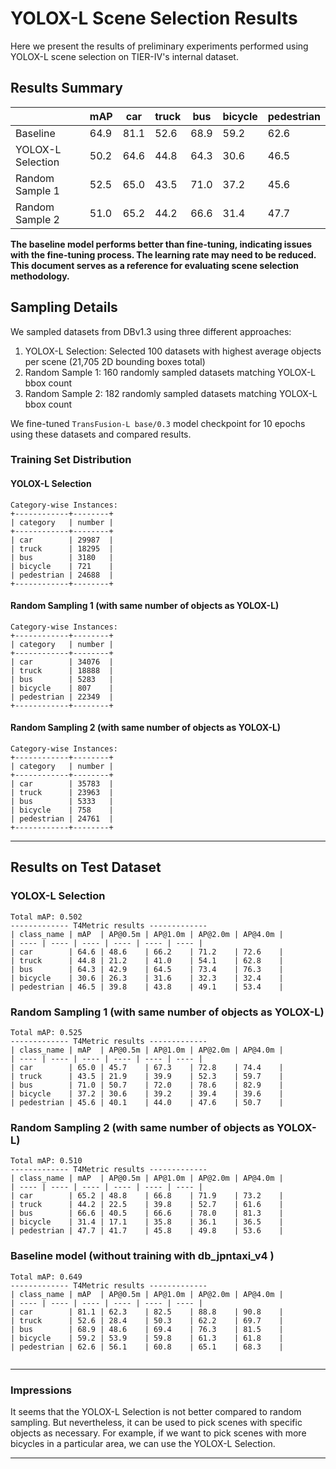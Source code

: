 # YOLOX-L Scene Selection Results

Here we present the results of preliminary experiments performed using YOLOX-L scene selection on TIER-IV's internal dataset.

## Results Summary
|                    | mAP  | car  | truck | bus  | bicycle | pedestrian |
|--------------------|------|------|-------|------|---------|------------|
| Baseline           | 64.9 | 81.1 | 52.6  | 68.9 | 59.2    | 62.6       |
| YOLOX-L Selection  | 50.2 | 64.6 | 44.8  | 64.3 | 30.6    | 46.5       |
| Random Sample 1    | 52.5 | 65.0 | 43.5  | 71.0 | 37.2    | 45.6       |
| Random Sample 2    | 51.0 | 65.2 | 44.2  | 66.6 | 31.4    | 47.7       |

**The baseline model performs better than fine-tuning, indicating issues with the fine-tuning process. The learning rate may need to be reduced. This document serves as a reference for evaluating scene selection methodology.**

## Sampling Details

We sampled datasets from DBv1.3 using three different approaches:

1. YOLOX-L Selection: Selected 100 datasets with highest average objects per scene (21,705 2D bounding boxes total)
2. Random Sample 1: 160 randomly sampled datasets matching YOLOX-L bbox count
3. Random Sample 2: 182 randomly sampled datasets matching YOLOX-L bbox count

We fine-tuned `TransFusion-L base/0.3` model checkpoint for 10 epochs using these datasets and compared results.

### Training Set Distribution
#### YOLOX-L Selection
```
Category-wise Instances:
+------------+--------+
| category   | number |
+------------+--------+
| car        | 29987  |
| truck      | 18295  |
| bus        | 3180   |
| bicycle    | 721    |
| pedestrian | 24688  |
+------------+--------+
```

#### Random Sampling 1 (with same number of objects as YOLOX-L)
```
Category-wise Instances:
+------------+--------+
| category   | number |
+------------+--------+
| car        | 34076  |
| truck      | 18888  |
| bus        | 5283   |
| bicycle    | 807    |
| pedestrian | 22349  |
+------------+--------+
```

#### Random Sampling 2 (with same number of objects as YOLOX-L)
```
Category-wise Instances:
+------------+--------+
| category   | number |
+------------+--------+
| car        | 35783  |
| truck      | 23963  |
| bus        | 5333   |
| bicycle    | 758    |
| pedestrian | 24761  |
+------------+--------+
```

---

## Results on Test Dataset

### YOLOX-L Selection
```
Total mAP: 0.502
------------- T4Metric results -------------
| class_name | mAP  | AP@0.5m | AP@1.0m | AP@2.0m | AP@4.0m |
| ---- | ---- | ---- | ---- | ---- | ---- |
| car        | 64.6 | 48.6    | 66.2    | 71.2    | 72.6    |
| truck      | 44.8 | 21.2    | 41.0    | 54.1    | 62.8    |
| bus        | 64.3 | 42.9    | 64.5    | 73.4    | 76.3    |
| bicycle    | 30.6 | 26.3    | 31.6    | 32.3    | 32.4    |
| pedestrian | 46.5 | 39.8    | 43.8    | 49.1    | 53.4    |

```

### Random Sampling 1 (with same number of objects as YOLOX-L)
```
Total mAP: 0.525
------------- T4Metric results -------------
| class_name | mAP  | AP@0.5m | AP@1.0m | AP@2.0m | AP@4.0m |
| ---- | ---- | ---- | ---- | ---- | ---- |
| car        | 65.0 | 45.7    | 67.3    | 72.8    | 74.4    |
| truck      | 43.5 | 21.9    | 39.9    | 52.3    | 59.7    |
| bus        | 71.0 | 50.7    | 72.0    | 78.6    | 82.9    |
| bicycle    | 37.2 | 30.6    | 39.2    | 39.4    | 39.6    |
| pedestrian | 45.6 | 40.1    | 44.0    | 47.6    | 50.7    |

```

### Random Sampling 2 (with same number of objects as YOLOX-L)
```
Total mAP: 0.510
------------- T4Metric results -------------
| class_name | mAP  | AP@0.5m | AP@1.0m | AP@2.0m | AP@4.0m |
| ---- | ---- | ---- | ---- | ---- | ---- |
| car        | 65.2 | 48.8    | 66.8    | 71.9    | 73.2    |
| truck      | 44.2 | 22.5    | 39.8    | 52.7    | 61.6    |
| bus        | 66.6 | 40.5    | 66.6    | 78.0    | 81.3    |
| bicycle    | 31.4 | 17.1    | 35.8    | 36.1    | 36.5    |
| pedestrian | 47.7 | 41.7    | 45.8    | 49.8    | 53.6    |

```

### Baseline model (without training with db_jpntaxi_v4 )
```
Total mAP: 0.649
------------- T4Metric results -------------
| class_name | mAP  | AP@0.5m | AP@1.0m | AP@2.0m | AP@4.0m |
| ---- | ---- | ---- | ---- | ---- | ---- |
| car        | 81.1 | 62.3    | 82.5    | 88.8    | 90.8    |
| truck      | 52.6 | 28.4    | 50.3    | 62.2    | 69.7    |
| bus        | 68.9 | 48.6    | 69.4    | 76.3    | 81.5    |
| bicycle    | 59.2 | 53.9    | 59.8    | 61.3    | 61.8    |
| pedestrian | 62.6 | 56.1    | 60.8    | 65.1    | 68.3    |


```
---

### Impressions

It seems that the YOLOX-L Selection is not better compared to random sampling. But nevertheless, it can be used to pick scenes with specific objects as necessary. For example, if we want to pick scenes with more bicycles in a particular area, we can use the YOLOX-L Selection.

---

